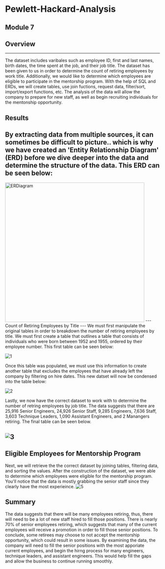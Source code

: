 # Pewlett-Hackard-Analysis
Module 7
---
## Overview
---
The dataset includes varibales such as employee ID, first and last names, birth dates, the time spent at the job, and their job title. The dataset has been given to us in order to determine the count of retiring employees by work title. Additionally, we would like to determine which employees are eligible to participate in the mentorship program. With the help of SQL and ERDs, we will create tables, use join fuctions, request data, filter/sort, import/export functions, etc. The analysis of the data will allow the company to prepare for new staff, as well as begin recruiting individuals for the mentonship opportunity.
## Results
By extracting data from multiple sources, it can sometimes be difficult to picture.. which is why we have created an 'Entity Relationship Diagram' (ERD) before we dive deeper into the data and determine the structure of the data. This ERD can be seen below:
---
<img width="453" alt="ERDiagram" src="https://user-images.githubusercontent.com/119131202/214702749-3107fe0f-f203-45bd-aa32-61f2e45fafa9.png">
---
Count of Retiring Employees by Title
---
We must first manipulate the original tables in order to breakdown the number of retiring employees by title. We must first create a table that outlines a table that consists of individuals who were born between 1952 and 1955, ordered by their employee number. This first table can be seen below:

![1](https://user-images.githubusercontent.com/119131202/214705806-b763f73c-8f8c-4387-a98a-ffeb4e3c59e7.png)

Once this table was populated, we must use this information to create another table that excludes the employees that have already left the company by filtering on hire dates. This new datset will now be condensed into the table below:

![2](https://user-images.githubusercontent.com/119131202/214705841-a958df05-5da6-479e-b36a-bce559d8c22c.png)

Lastly, we now have the correct dataset to work with to determine the number of retring employees by job title. The data suggests that there are 25,916 Senior Engineers, 24,926 Senior Staff, 9,285 Engineers, 7,636 Staff, 3,603 Technique Leaders, 1,090 Assistant Engineers, and 2 Manangers retiring. The final table can be seen below.

![3](https://user-images.githubusercontent.com/119131202/214705863-ff82f2d1-4b15-4a62-8c14-28910ea5d814.png)
---
Eligible Employees for Mentorship Program
---
Next, we will retrieve the the correct dataset by joining tables, filtering data, and sorting the values. After the construction of the dataset, we were able to determine which employees were eligible for the mentorship program. You'll notice that the data is mostly grabbing the senior staff since they clearly have the most experieince.
![5](https://user-images.githubusercontent.com/119131202/214707354-fbf13287-eb2d-4748-a544-47a64ab2872b.PNG)

## Summary
The data suggests that there will be many employees retiring, thus, there will need to be a lot of new staff hired to fill those positions. There is nearly 70% of senior employees retiring, which suggests that many of the current employees will receive a promotion in order to fill those senior positions. To conclude, some retirees may choose to not accept the mentorship opportunity, which could result in some issues. By examining the data, the company will need to fill the senior positions with the most apporiate current employees, and begin the hirng process for many engineers, technique leaders, and assistant engineers. This would help fill the gaps and allow the business to continue running smoothly.
